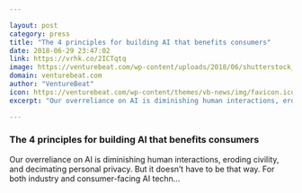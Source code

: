 ```yaml
---

layout: post
category: press
title: "The 4 principles for building AI that benefits consumers"
date: 2018-06-29 23:47:02
link: https://vrhk.co/2ICTqtq
image: https://venturebeat.com/wp-content/uploads/2018/06/shutterstock_573110821.jpg?fit=1200%2C850&strip=all
domain: venturebeat.com
author: "VentureBeat"
icon: https://venturebeat.com/wp-content/themes/vb-news/img/favicon.ico
excerpt: "Our overreliance on AI is diminishing human interactions, eroding civility, and decimating personal privacy. But it doesn’t have to be that way. For both industry and consumer-facing AI techn…"

---
```


### The 4 principles for building AI that benefits consumers

Our overreliance on AI is diminishing human interactions, eroding civility, and decimating personal privacy. But it doesn’t have to be that way. For both industry and consumer-facing AI techn…